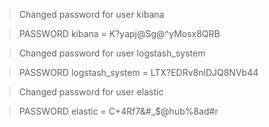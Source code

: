 > Changed password for user kibana

> PASSWORD kibana = K?yapj@Sg@^yMosx8QRB

> Changed password for user logstash_system

> PASSWORD logstash_system = LTX?EDRv8nlDJQ8NVb44

> Changed password for user elastic

> PASSWORD elastic = C+4Rf7&#_$@hub%8ad#r